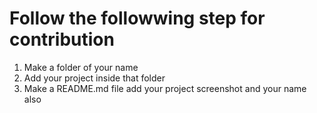 # Follow the followwing step for contribution

1. Make a folder of your name
2. Add your project inside that folder
3. Make a README.md file add your project screenshot and your name also
